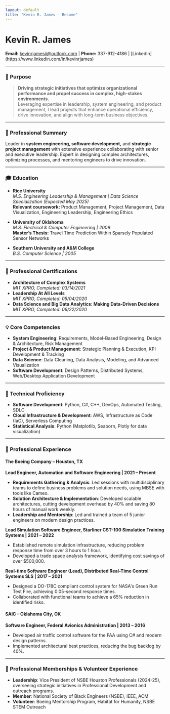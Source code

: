 ```yaml
---
layout: default
title: "Kevin R. James - Resume"
---
```


<div class="header">
  <h1>Kevin R. James</h1>
  <p><strong>Email:</strong> <a href="mailto:kevinrjamesii@outlook.com">kevinrjamesii@outlook.com</a> | <strong>Phone:</strong> 337-912-4186 | [LinkedIn](https://www.linkedin.com/in/kevinrjames)</p>
</div>

---

### 🎯 Purpose
> **Driving strategic initiatives that optimize organizational performance and propel success in complex, high-stakes environments.**  
> Leveraging expertise in leadership, system engineering, and product management, I lead projects that enhance operational efficiency, drive innovation, and align with long-term business objectives.

---

### 💼 Professional Summary
Leader in **system engineering, software development,** and **strategic project management** with extensive experience collaborating with senior and executive leadership. Expert in designing complex architectures, optimizing processes, and mentoring engineers to drive innovation.

---

### 🎓 Education

- **Rice University**  
  *M.S. Engineering Leadership & Management | Data Science Specialization (Expected May 2025)*  
  **Relevant coursework:** Product Management, Project Management, Data Visualization, Engineering Leadership, Engineering Ethics

- **University of Oklahoma**  
  *M.S. Electrical & Computer Engineering | 2009*  
  **Master’s Thesis:** Travel Time Prediction Within Sparsely Populated Sensor Networks

- **Southern University and A&M College**  
  *B.S. Computer Science | 2005*  

---

### 📜 Professional Certifications
- **Architecture of Complex Systems**  
  *MIT XPRO, Completed: 03/14/2021*
- **Leadership At All Levels**  
  *MIT XPRO, Completed: 05/04/2020*
- **Data Science and Big Data Analytics: Making Data-Driven Decisions**  
  *MIT XPRO, Completed: 06/22/2020*

---

### 💡 Core Competencies
- **System Engineering**: Requirements, Model-Based Engineering, Design & Architecture, Risk Management
- **Project & Product Management**: Strategic Planning & Execution, KPI Development & Tracking
- **Data Science**: Data Cleaning, Data Analysis, Modeling, and Advanced Visualization
- **Software Development**: Design Patterns, Distributed Systems, Web/Desktop Application Development

---

### 🔧 Technical Proficiency

- **Software Development**: Python, C#, C++, DevOps, Automated Testing, SDLC  
- **Cloud Infrastructure & Development**: AWS, Infrastructure as Code (IaC), Serverless Computing  
- **Statistical Analysis**: Python (Matplotlib, Seaborn, Plotly for data visualization)

---

### 👔 Professional Experience

#### The Boeing Company – Houston, TX

**Lead Engineer, Automation and Software Engineering | 2021 – Present**  
- **Requirements Gathering & Analysis**: Led sessions with multidisciplinary teams to define business problems and solution needs, using MBSE with tools like Cameo.  
- **Solution Architecture & Implementation**: Developed scalable architectures, cutting development overhead by 40% and saving 80 hours of manual work weekly.  
- **Leadership and Mentorship**: Led and trained a team of 5 junior engineers on modern design practices.

**Lead Simulation Software Engineer, Starliner CST-100 Simulation Training Systems | 2021 – 2022**  
- Established remote simulation infrastructure, reducing problem response time from over 3 hours to 1 hour.
- Developed a trade space analysis framework, identifying cost savings of over $500,000.

**Real-time Software Engineer (Lead), Distributed Real-Time Control Systems SLS | 2017 – 2021**  
- Designed a DO-178C compliant control system for NASA's Green Run Test Fire, achieving 0.05-second response times.
- Collaborated with functional teams to achieve a 65% reduction in identified risks.

#### SAIC – Oklahoma City, OK

**Software Engineer, Federal Avionics Administration | 2013 – 2016**  
- Developed air traffic control software for the FAA using C# and modern design patterns.
- Implemented architectural best practices, reducing the bug backlog by 40%.

---

### 🤝 Professional Memberships & Volunteer Experience
- **Leadership**: Vice President of NSBE Houston Professionals (2024-25), overseeing strategic initiatives in Professional Development and outreach programs.
- **Member**: National Society of Black Engineers (NSBE), IEEE, ACM  
- **Volunteer**: Boeing Mentorship Program, Habitat for Humanity, NSBE STEM Outreach
